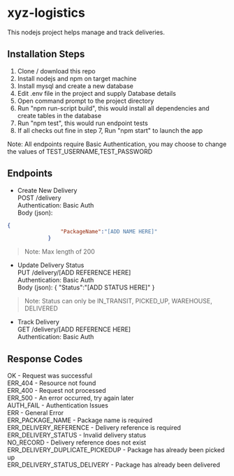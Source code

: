 # xyz-logistics

This nodejs project helps manage and track deliveries.

## Installation Steps
1. Clone / download this repo
2. Install nodejs and npm on target machine
3. Install mysql and create a new database
4. Edit .env file in the project and supply Database details
5. Open command prompt to the project directory
6. Run "npm run-script build", this would install all dependencies and create tables in the database
7. Run "npm test", this would run endpoint tests
8. If all checks out fine in step 7, Run "npm start" to launch the app

Note: All endpoints require Basic Authentication, you may choose to change the values of TEST_USERNAME,TEST_PASSWORD

## Endpoints

- Create New Delivery <br/>
POST /delivery <br/>
Authentication: Basic Auth <br/>
Body (json): 
```json
{
                 "PackageName":"[ADD NAME HERE]"
             }
```             
 > Note: Max length of 200            

- Update Delivery Status <br/>
PUT /delivery/[ADD REFERENCE HERE] <br/>
Authentication: Basic Auth <br/>
Body (json): {
                 "Status":"[ADD STATUS HERE]"
             }
> Note: Status can only be IN_TRANSIT, PICKED_UP, WAREHOUSE, DELIVERED

- Track Delivery <br/>
GET /delivery/[ADD REFERENCE HERE] <br/>
Authentication: Basic Auth <br/>


## Response Codes
OK - Request was successful<br/>
ERR_404 - Resource not found<br/>
ERR_400 - Request not processed<br/>
ERR_500 - An error occurred, try again later<br/>
AUTH_FAIL - Authentication Issues<br/>
ERR - General Error<br/>
ERR_PACKAGE_NAME - Package name is required<br/>
ERR_DELIVERY_REFERENCE - Delivery reference is required<br/>
ERR_DELIVERY_STATUS - Invalid delivery status<br/>
NO_RECORD - Delivery reference does not exist<br/>
ERR_DELIVERY_DUPLICATE_PICKEDUP - Package has already been picked up<br/>
ERR_DELIVERY_STATUS_DELIVERY - Package has already been delivered<br/>
